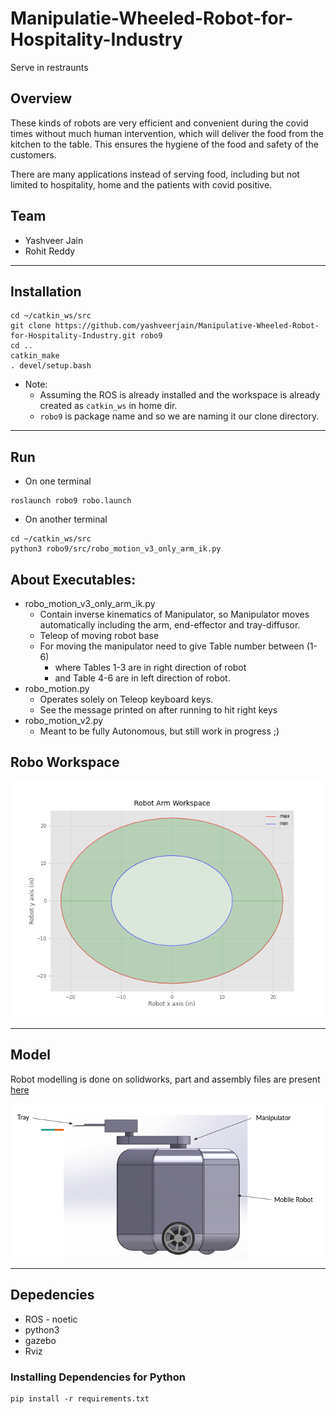 # Manipulatie-Wheeled-Robot-for-Hospitality-Industry
Serve in restraunts

## Overview
These kinds of robots are very efficient and convenient during the covid times without much human intervention, which will deliver the food from the kitchen to the table. This ensures the hygiene of the food and safety of the customers. 

There are many applications instead of serving food, including but not limited to hospitality, home and the patients with covid positive.  

## Team
* Yashveer Jain
* Rohit Reddy

---

## Installation
```
cd ~/catkin_ws/src
git clone https://github.com/yashveerjain/Manipulative-Wheeled-Robot-for-Hospitality-Industry.git robo9
cd ..
catkin_make
. devel/setup.bash
```
* Note: 
    - Assuming the ROS is already installed and the workspace is already created as `catkin_ws` in home dir.
    - `robo9` is package name and so we are naming it our clone directory.

---

## Run
* On one terminal
```
roslaunch robo9 robo.launch
```
* On another terminal
```
cd ~/catkin_ws/src
python3 robo9/src/robo_motion_v3_only_arm_ik.py
```

## About Executables:
* robo_motion_v3_only_arm_ik.py
    - Contain inverse kinematics of Manipulator, so Manipulator moves automatically including the arm, end-effector and tray-diffusor.
    - Teleop of moving robot base
    - For moving the manipulator need to give Table number between (1-6)
        - where Tables 1-3 are in right direction of robot
        - and Table 4-6 are in left direction of robot.
* robo_motion.py
    - Operates solely on Teleop keyboard keys.
    - See the message printed on after running to hit right keys
* robo_motion_v2.py
    - Meant to be fully Autonomous, but still work in progress ;)

## Robo Workspace
![](robo_details/RoboArmWorkspace.png)

---

## Model
Robot modelling is done on solidworks, part and assembly files are present [here](robot_part_files_solidworks/)

![](robo_details/robo.png)

---

## Depedencies
* ROS - noetic
* python3
* gazebo
* Rviz

### Installing Dependencies for Python
```
pip install -r requirements.txt
```
